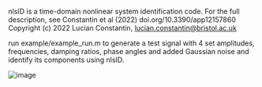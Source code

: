 nlsID is a time-domain nonlinear system identification code. For the full
description, see Constantin et al (2022) doi.org/10.3390/app12157860
Copyright (c) 2022 Lucian Constantin, lucian.constantin@bristol.ac.uk

run example/example_run.m to generate a test signal with 4 set amplitudes,
frequencies, damping ratios, phase angles and added Gaussian noise and 
identify its components using nlsID.

![image](https://user-images.githubusercontent.com/20601389/192199971-de8f9347-3296-4ece-bd3b-f7f59ea706d1.png)
